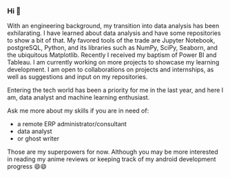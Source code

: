 ### Hi 👋 

With an engineering background, my transition into data analysis has been exhilarating. I have learned about data analysis and have some repositories to show a bit of that. My favored tools of the trade are Jupyter Notebook, postgreSQL, Python, and its libraries such as NumPy, SciPy, Seaborn, and the ubiquitous Matplotlib. Recently I received my baptism of Power BI and Tableau. I am currently working on more projects to showcase my learning development. I am open to collaborations on projects and internships, as well as suggestions and input on my repositories.

Entering the tech world has been a priority for me in the last year, and here I am, data analyst and machine learning enthusiast.

Ask me more about my skills if you are in need of:

- a remote ERP administrator/consultant
- data analyst 
- or ghost writer

Those are my superpowers for now. Although you may be more interested in reading my anime reviews or keeping track of my android development progress 😄😄


<!--
**TayloredSuites/TayloredSuites** is a ✨ _special_ ✨ repository because its `README.md` (this file) appears on your GitHub profile.

Here are some ideas to get you started:

- 🔭 I’m currently working on ...
- 🌱 I’m currently learning ...
- 👯 I’m looking to collaborate on ...
- 🤔 I’m looking for help with ...
- 💬 Ask me about ...
- 📫 How to reach me: ...
- 😄 Pronouns: ...
- ⚡ Fun fact: ...
-->
